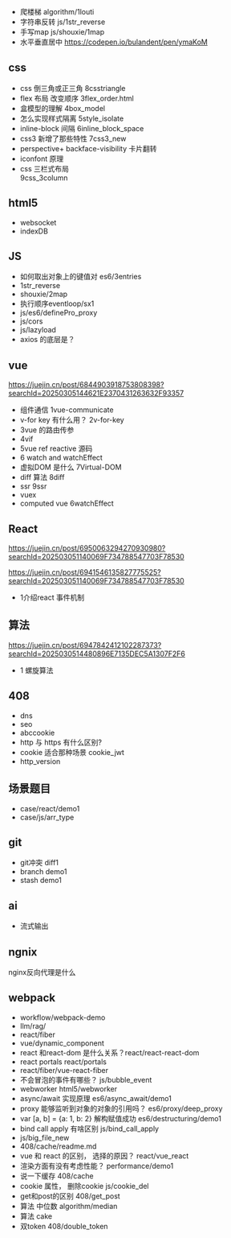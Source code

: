 - 爬楼梯
  algorithm/1louti
- 字符串反转
  js/1str_reverse
- 手写map
  js/shouxie/1map
- 水平垂直居中
  https://codepen.io/bulandent/pen/ymaKoM

## css
- css 倒三角或正三角 8csstriangle
- flex 布局 改变顺序  3flex_order.html
- 盒模型的理解
  4box_model
- 怎么实现样式隔离
  5style_isolate
- inline-block 间隔
  6inline_block_space
- css3 新增了那些特性
  7css3_new
- perspective+ backface-visibility 卡片翻转
- iconfont 原理
- css 三栏式布局  
  9css_3column

## html5
- websocket
- indexDB


## JS 
- 如何取出对象上的键值对 es6/3entries
- 1str_reverse
- shouxie/2map
- 执行顺序eventloop/sx1
- js/es6/definePro_proxy
- js/cors
- js/lazyload
- axios 的底层是？

## vue 
https://juejin.cn/post/6844903918753808398?searchId=20250305144621E2370431263632F93357
- 组件通信
  1vue-communicate
- v-for  key 有什么用？
  2v-for-key
- 3vue 的路由传参
- 4vif
- 5vue ref reactive 源码
- 6 watch and watchEffect
- 虚拟DOM 是什么 7Virtual-DOM
- diff 算法 8diff
- ssr 9ssr
- vuex 
- computed vue 6watchEffect
  

## React
https://juejin.cn/post/6950063294270930980?searchId=202503051140069F734788547703F78530

https://juejin.cn/post/6941546135827775525?searchId=202503051140069F734788547703F78530

- 1介绍react 事件机制


## 算法 
https://juejin.cn/post/6947842412102287373?searchId=2025030514480896E7135DEC5A1307F2F6

- 1 螺旋算法

## 408
- dns
- seo
- abccookie
- http 与 https 有什么区别?
- cookie 适合那种场景 cookie_jwt
- http_version


  
## 场景题目
- case/react/demo1
- case/js/arr_type

## git
- git冲突 diff1
- branch demo1
- stash demo1

## ai
- 流式输出

## ngnix 
  nginx反向代理是什么

## webpack 

- workflow/webpack-demo
- llm/rag/
- react/fiber
- vue/dynamic_component
- react 和react-dom 是什么关系？react/react-react-dom
- react portals  react/portals
- react/fiber/vue-react-fiber
- 不会冒泡的事件有哪些？ js/bubble_event
- webworker html5/webworker
- async/await 实现原理 es6/async_await/demo1
- proxy 能够监听到对象的对象的引用吗？ es6/proxy/deep_proxy
- var [a, b] = {a: 1, b: 2} 解构赋值成功 es6/destructuring/demo1
- bind call apply 有啥区别 js/bind_call_apply
- js/big_file_new 
- 408/cache/readme.md
- vue 和 react 的区别， 选择的原因？ react/vue_react
- 渲染方面有没有考虑性能？ performance/demo1
- 说一下缓存 408/cache
- cookie 属性， 删除cookie js/cookie_del
- get和post的区别 408/get_post
- 算法 中位数 algorithm/median
- 算法 cake 
- 双token 408/double_token